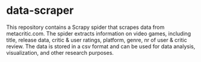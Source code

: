 # data-scraper
This repository contains a Scrapy spider that scrapes data from metacritic.com. The spider extracts information on video games, including title, release data, critic &amp; user ratings, platform, genre, nr of user &amp; critic review. The data is stored in a csv format and can be used for data analysis, visualization, and other research purposes.
